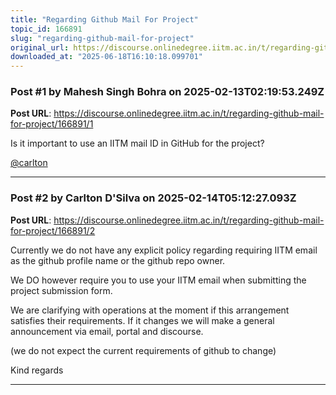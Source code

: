 ```yaml
---
title: "Regarding Github Mail For Project"
topic_id: 166891
slug: "regarding-github-mail-for-project"
original_url: https://discourse.onlinedegree.iitm.ac.in/t/regarding-github-mail-for-project/166891
downloaded_at: "2025-06-18T16:10:18.099701"
---
```


### Post #1 by Mahesh Singh Bohra  on 2025-02-13T02:19:53.249Z
**Post URL**: https://discourse.onlinedegree.iitm.ac.in/t/regarding-github-mail-for-project/166891/1

Is it important to use an IITM mail ID in GitHub for the project?

[@carlton](/u/carlton)

---

### Post #2 by Carlton D'Silva on 2025-02-14T05:12:27.093Z
**Post URL**: https://discourse.onlinedegree.iitm.ac.in/t/regarding-github-mail-for-project/166891/2

Currently we do not have any explicit policy regarding requiring IITM email as the github profile name or the github repo owner.

We DO however require you to use your IITM email when submitting the project submission form.

We are clarifying with operations at the moment if this arrangement satisfies their requirements. If it changes we will make a general announcement via email, portal and discourse.

(we do not expect the current requirements of github to change)

Kind regards

---
